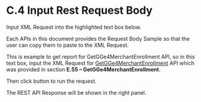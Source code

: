 # **C.4 Input Rest Request Body**

Input XML Request into the highlighted text box below.

Each APIs in this document provides the Request Body Sample so that the user can copy them to paste to the XML Request.

This is example to get report for GetGGe4MerchantEnrollment API, so in this text box, input the XML Request for [GetGGe4MerchantEnrollment](#_GetGGe4MerchantEnrollment) API which was provided in section **E.55 – GetGGe4MerchantEnrollment**.

Then click   button to run the request.

The REST API Response will be shown in the right panel.
